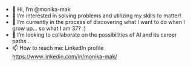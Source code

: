 - 👋 Hi, I’m @monika-mak
- 👀 I’m interested in solving problems and utilizing my skills to matter! 
- 🌱 I’m currently in the process of discovering what I want to do when I grow up... so what I am 37? :)
- 💞️ I’m looking to collaborate on the possibilities of AI and its career paths...
- 📫 How to reach me: LinkedIn profile https://www.linkedin.com/in/monika-mak/ 

<!---
monika-mak/monika-mak is a ✨ special ✨ repository because its `README.md` (this file) appears on your GitHub profile.
You can click the Preview link to take a look at your changes.
--->
